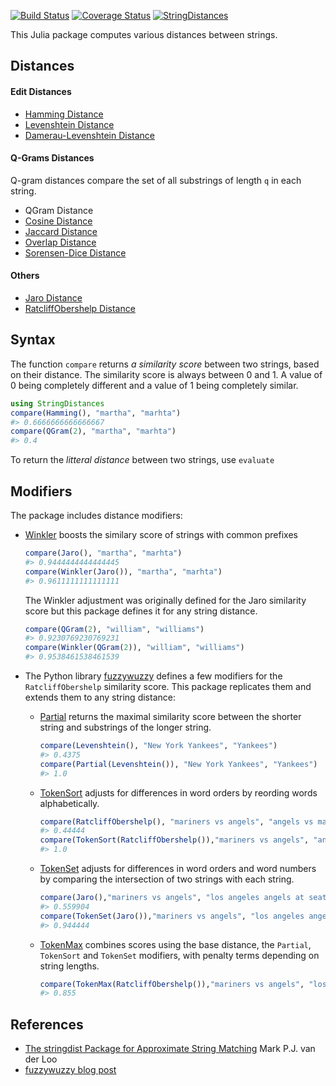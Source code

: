 [![Build Status](https://travis-ci.org/matthieugomez/StringDistances.jl.svg?branch=master)](https://travis-ci.org/matthieugomez/StringDistances.jl)
[![Coverage Status](https://coveralls.io/repos/matthieugomez/StringDistances.jl/badge.svg?branch=master)](https://coveralls.io/r/matthieugomez/StringDistances.jl?branch=master)
[![StringDistances](http://pkg.julialang.org/badges/StringDistances_0.4.svg)](http://pkg.julialang.org/?pkg=StringDistances)

This Julia package computes various distances between strings.



## Distances

#### Edit Distances
- [Hamming Distance](https://en.wikipedia.org/wiki/Hamming_distance)
- [Levenshtein Distance](https://en.wikipedia.org/wiki/Levenshtein_distance)
- [Damerau-Levenshtein Distance](https://en.wikipedia.org/wiki/Damerau%E2%80%93Levenshtein_distance)

#### Q-Grams Distances
Q-gram distances compare the set of all substrings of length `q` in each string.
- QGram Distance
- [Cosine Distance](https://en.wikipedia.org/wiki/Cosine_similarity)
- [Jaccard Distance](https://en.wikipedia.org/wiki/Jaccard_index)
- [Overlap Distance](https://en.wikipedia.org/wiki/Overlap_coefficient)
- [Sorensen-Dice Distance](https://en.wikipedia.org/wiki/S%C3%B8rensen%E2%80%93Dice_coefficient)

#### Others
- [Jaro Distance](https://en.wikipedia.org/wiki/Jaro%E2%80%93Winkler_distance)
- [RatcliffObershelp Distance](https://xlinux.nist.gov/dads/HTML/ratcliffObershelp.html)

## Syntax
The function `compare` returns  *a similarity score* between two strings, based on their distance. The similarity score is always between 0 and 1. A value of 0 being completely different and a value of 1 being completely similar.


```julia
using StringDistances
compare(Hamming(), "martha", "marhta")
#> 0.6666666666666667
compare(QGram(2), "martha", "marhta")
#> 0.4
```

To return the *litteral distance* between two strings, use `evaluate`
## Modifiers

The package includes distance modifiers:

- [Winkler](https://en.wikipedia.org/wiki/Jaro%E2%80%93Winkler_distance) boosts the similary score of strings with common prefixes

	```julia
	compare(Jaro(), "martha", "marhta")
	#> 0.9444444444444445
	compare(Winkler(Jaro()), "martha", "marhta")
	#> 0.9611111111111111
	```
	The Winkler adjustment was originally defined for the Jaro similarity score but this package defines it for any string distance.

	```julia
	compare(QGram(2), "william", "williams")
	#> 0.9230769230769231
	compare(Winkler(QGram(2)), "william", "williams")
	#> 0.9538461538461539
	```

- The Python library [fuzzywuzzy](http://chairnerd.seatgeek.com/fuzzywuzzy-fuzzy-string-matching-in-python/) defines a few modifiers for the `RatcliffObershelp` similarity score. This package replicates them and extends them to any string distance:

	- [Partial](http://chairnerd.seatgeek.com/fuzzywuzzy-fuzzy-string-matching-in-python/) returns the maximal similarity score between the shorter string and substrings of the longer string.

		```julia
		compare(Levenshtein(), "New York Yankees", "Yankees")
		#> 0.4375
		compare(Partial(Levenshtein()), "New York Yankees", "Yankees")
		#> 1.0
		```

	- [TokenSort](http://chairnerd.seatgeek.com/fuzzywuzzy-fuzzy-string-matching-in-python/) adjusts for differences in word orders by reording words alphabetically. 

		```julia
		compare(RatcliffObershelp(), "mariners vs angels", "angels vs mariners")
		#> 0.44444
		compare(TokenSort(RatcliffObershelp()),"mariners vs angels", "angels vs mariners")
		#> 1.0
		```

	- [TokenSet](http://chairnerd.seatgeek.com/fuzzywuzzy-fuzzy-string-matching-in-python/) adjusts for differences in word orders and word numbers by comparing the intersection of two strings with each string.

		```julia
		compare(Jaro(),"mariners vs angels", "los angeles angels at seattle mariners")
		#> 0.559904
		compare(TokenSet(Jaro()),"mariners vs angels", "los angeles angels at seattle mariners")
		#> 0.944444
		```


	- [TokenMax](http://chairnerd.seatgeek.com/fuzzywuzzy-fuzzy-string-matching-in-python/) combines scores using the base distance, the `Partial`, `TokenSort` and `TokenSet` modifiers, with penalty terms depending on string lengths.

		```julia
		compare(TokenMax(RatcliffObershelp()),"mariners vs angels", "los angeles angels at seattle mariners")
		#> 0.855
		```

## References
- [The stringdist Package for Approximate String Matching](https://journal.r-project.org/archive/2014-1/loo.pdf) Mark P.J. van der Loo
- [fuzzywuzzy blog post](http://chairnerd.seatgeek.com/fuzzywuzzy-fuzzy-string-matching-in-python/)


